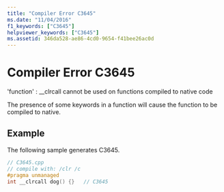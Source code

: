 ```yaml
---
title: "Compiler Error C3645"
ms.date: "11/04/2016"
f1_keywords: ["C3645"]
helpviewer_keywords: ["C3645"]
ms.assetid: 346da528-ae86-4cd0-9654-f41bee26ac0d
---
```

# Compiler Error C3645

'function' : __clrcall cannot be used on functions compiled to native code

The presence of some keywords in a function will cause the function to be compiled to native.

## Example

The following sample generates C3645.

```cpp
// C3645.cpp
// compile with: /clr /c
#pragma unmanaged
int __clrcall dog() {}   // C3645
```
